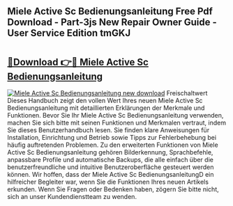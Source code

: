 ## Miele Active Sc Bedienungsanleitung Free Pdf Download - Part-3js New Repair Owner Guide - User Service Edition tmGKJ

# <h2><a href="http://df3p3p.blite.top/?on=Miele+Active+Sc+Bedienungsanleitung">🔗Download 👉🔴 Miele Active Sc Bedienungsanleitung</a></h2>

[![Miele Active Sc Bedienungsanleitung new download](https://i.imgur.com/lujVjoI.png)](http://df3p3p.blite.top/?on=Miele+Active+Sc+Bedienungsanleitung)
Freischaltwert Dieses Handbuch zeigt den vollen Wert Ihres neuen Miele Active Sc Bedienungsanleitung mit detaillierten Erklärungen der Merkmale und Funktionen. Bevor Sie Ihr Miele Active Sc Bedienungsanleitung verwenden, machen Sie sich bitte mit seinen Funktionen und Merkmalen vertraut, indem Sie dieses Benutzerhandbuch lesen. Sie finden klare Anweisungen für Installation, Einrichtung und Betrieb sowie Tipps zur Fehlerbehebung bei häufig auftretenden Problemen. Zu den erweiterten Funktionen von Miele Active Sc Bedienungsanleitung gehören Bilderkennung, Sprachbefehle, anpassbare Profile und automatische Backups, die alle einfach über die benutzerfreundliche und intuitive Benutzeroberfläche gesteuert werden können. Wir hoffen, dass der Miele Active Sc BedienungsanleitungD ein hilfreicher Begleiter war, wenn Sie die Funktionen Ihres neuen Artikels erkunden. Wenn Sie Fragen oder Bedenken haben, zögern Sie bitte nicht, sich an unser Kundendienstteam zu wenden.
